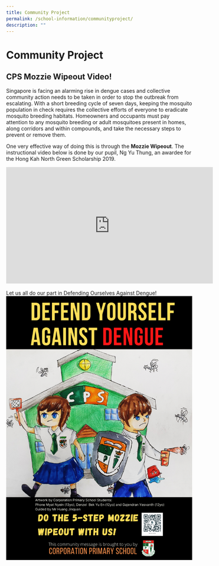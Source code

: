 ```yaml
---
title: Community Project
permalink: /school-information/communityproject/
description: ""
---
```

Community Project
=================

CPS Mozzie Wipeout Video!
-------------------------

  
Singapore is facing an alarming rise in dengue cases and collective community action needs to be taken in order to stop the outbreak from escalating. With a short breeding cycle of seven days, keeping the mosquito population in check requires the collective efforts of everyone to eradicate mosquito breeding habitats. Homeowners and occupants must pay attention to any mosquito breeding or adult mosquitoes present in homes, along corridors and within compounds, and take the necessary steps to prevent or remove them.  
  
One very effective way of doing this is through the&nbsp;**Mozzie Wipeout**. The instructional video below is done by our pupil, Ng Yu Thung, an awardee for the Hong Kah North Green Scholarship 2019.

<iframe width="560" height="315" src="https://www.youtube.com/embed/Uwz80mR4vfU" title="The 5-Step Mozzie Wipeout by Corporation Primary School" frameborder="0" allow="accelerometer; autoplay; clipboard-write; encrypted-media; gyroscope; picture-in-picture" allowfullscreen=""></iframe>

Let us all do our part in Defending Ourselves Against Dengue!
![](/images/Teal%20Mosquito%20Patterned%20World%20Malaria%20Day%20Poster.png)
